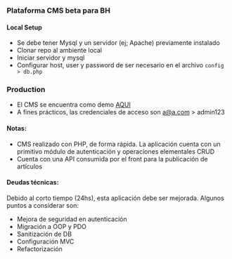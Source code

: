 ### Plataforma CMS beta para BH

#### Local Setup

- Se debe tener Mysql y un servidor (ej; Apache) previamente instalado
- Clonar repo al ambiente local
- Iniciar servidor y mysql
- Configurar host, user y password de ser necesario en el archivo `config > db.php`

### Production

- El CMS se encuentra como demo [AQUI](https://bh-news-backend.herokuapp.com/index.php)
- A fines prácticos, las credenciales de acceso son a@a.com > admin123

#### Notas:

- CMS realizado con PHP, de forma rápida. La aplicación cuenta con un primitivo módulo de autenticación y operaciones elementales CRUD
- Cuenta con una API consumida por el front para la publicación de artículos

#### Deudas técnicas:

Debido al corto tiempo (24hs), esta aplicación debe ser mejorada. Algunos puntos a considerar son:

- Mejora de seguridad en autenticación
- Migración a OOP y PDO
- Sanitización de DB
- Configuración MVC
- Refactorización
